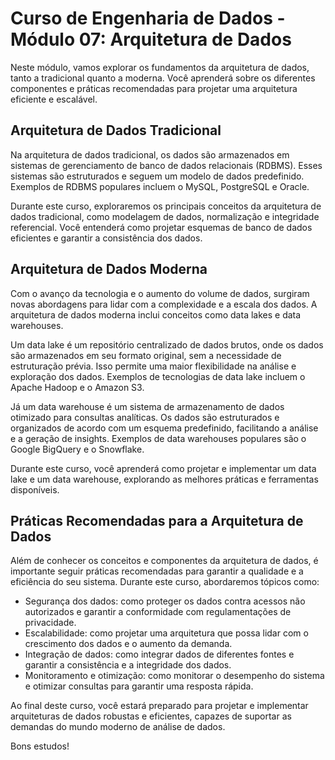 # Curso de Engenharia de Dados - Módulo 07: Arquitetura de Dados

Neste módulo, vamos explorar os fundamentos da arquitetura de dados, tanto a tradicional quanto a moderna. Você aprenderá sobre os diferentes componentes e práticas recomendadas para projetar uma arquitetura eficiente e escalável.

## Arquitetura de Dados Tradicional

Na arquitetura de dados tradicional, os dados são armazenados em sistemas de gerenciamento de banco de dados relacionais (RDBMS). Esses sistemas são estruturados e seguem um modelo de dados predefinido. Exemplos de RDBMS populares incluem o MySQL, PostgreSQL e Oracle.

Durante este curso, exploraremos os principais conceitos da arquitetura de dados tradicional, como modelagem de dados, normalização e integridade referencial. Você entenderá como projetar esquemas de banco de dados eficientes e garantir a consistência dos dados.

## Arquitetura de Dados Moderna

Com o avanço da tecnologia e o aumento do volume de dados, surgiram novas abordagens para lidar com a complexidade e a escala dos dados. A arquitetura de dados moderna inclui conceitos como data lakes e data warehouses.

Um data lake é um repositório centralizado de dados brutos, onde os dados são armazenados em seu formato original, sem a necessidade de estruturação prévia. Isso permite uma maior flexibilidade na análise e exploração dos dados. Exemplos de tecnologias de data lake incluem o Apache Hadoop e o Amazon S3.

Já um data warehouse é um sistema de armazenamento de dados otimizado para consultas analíticas. Os dados são estruturados e organizados de acordo com um esquema predefinido, facilitando a análise e a geração de insights. Exemplos de data warehouses populares são o Google BigQuery e o Snowflake.

Durante este curso, você aprenderá como projetar e implementar um data lake e um data warehouse, explorando as melhores práticas e ferramentas disponíveis.

## Práticas Recomendadas para a Arquitetura de Dados

Além de conhecer os conceitos e componentes da arquitetura de dados, é importante seguir práticas recomendadas para garantir a qualidade e a eficiência do seu sistema. Durante este curso, abordaremos tópicos como:

- Segurança dos dados: como proteger os dados contra acessos não autorizados e garantir a conformidade com regulamentações de privacidade.
- Escalabilidade: como projetar uma arquitetura que possa lidar com o crescimento dos dados e o aumento da demanda.
- Integração de dados: como integrar dados de diferentes fontes e garantir a consistência e a integridade dos dados.
- Monitoramento e otimização: como monitorar o desempenho do sistema e otimizar consultas para garantir uma resposta rápida.

Ao final deste curso, você estará preparado para projetar e implementar arquiteturas de dados robustas e eficientes, capazes de suportar as demandas do mundo moderno de análise de dados.

Bons estudos!

